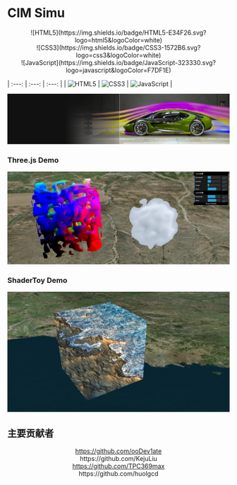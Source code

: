 # CIM Simu


<div align="center">![HTML5](https://img.shields.io/badge/HTML5-E34F26.svg?logo=html5&logoColor=white)</div><div align="center">![CSS3](https://img.shields.io/badge/CSS3-1572B6.svg?logo=css3&logoColor=white) </div><div align="center">    ![JavaScript](https://img.shields.io/badge/JavaScript-323330.svg?logo=javascript&logoColor=F7DF1E)</div>

| :---: | :---: | :---: |
| <img src="https://img.shields.io/badge/HTML5-E34F26.svg?logo=html5&logoColor=white" alt="HTML5"> | <img src="https://img.shields.io/badge/CSS3-1572B6.svg?logo=css3&logoColor=white" alt="CSS3"> | <img src="https://img.shields.io/badge/JavaScript-323330.svg?logo=javascript&logoColor=F7DF1E" alt="JavaScript"> |


![perlin](./demos/computer-aided-engineering-solutions-bbm-gel-d.jpg)

### Three.js Demo
![Three.js Demo](./demos/threejs.png)

### ShaderToy Demo
![ShaderToy Demo](./demos/shadertoy.png)


## 主要贡献者

<div align="center">
   <a href='https://github.com/ooDev1ate'>https://github.com/ooDev1ate</a>
  
</div>

<div align="center">
  https://github.com/KejuLiu
</div>

<div align="center">
  <a href='https://github.com/TPC369max'>https://github.com/TPC369max</a>
</div>

<div align="center">
  https://github.com/huolgcd
   <a></a>
</div>


